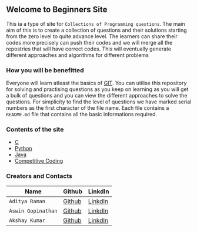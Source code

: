 ## Welcome to Beginners Site

This ia a type of site for `Collections of Programming questions`. The main aim of this is to create a collection of questions and their solutions starting from the zero level to quite advance level. The learners can share their codes more precisely can push their codes and we will merge all the repostries that will have correct codes. This will eventually generate different approaches and algorithms for different problems

### How you will be benefitted

Everyone will learn atleast the basics of [GIT](https://git-scm.com). You can utilise this repository for solving and practising questions as you keep on learning as you will get a bulk of questions and you can view the different approaches to solve the questions. For simplicity to find the level of questions we have marked serial numbers as the first character of the file name. Each file contains a `README.md` file that contains all the basic informations required.

### Contents of the site
<ul>
  <li><a href="https://ramanaditya.github.io/beginners/C/">C</a></li>
  <li><a href="https://ramanaditya.github.io/beginners/python">Python</a></li>
  <li><a href="https://ramanaditya.github.io/beginners/Java/">Java</a></li>
  <li><a href="https://ramanaditya.github.io/beginners/competitive_coding/">Competitive Coding</a></li>
</ul>

### Creators and Contacts
Name|Github|LinkdIn
---------|-------|------
`Aditya Raman`| [Github](https://github.com/ramanaditya) | [LinkdIn](https://www.linkedin.com/in/ramanaditya/) |
`Aswin Gopinathan` | [Github](https://github.com/infiniteoverflow) | [LinkdIn](https://www.linkedin.com/in/aswin-gopinathan-69556716a/) 
`Akshay Kumar` | [Github](https://github.com/AkshayKumar007) | [LinkdIn](https://www.linkedin.com/in/akshay-kumar-b8025a130/) 
